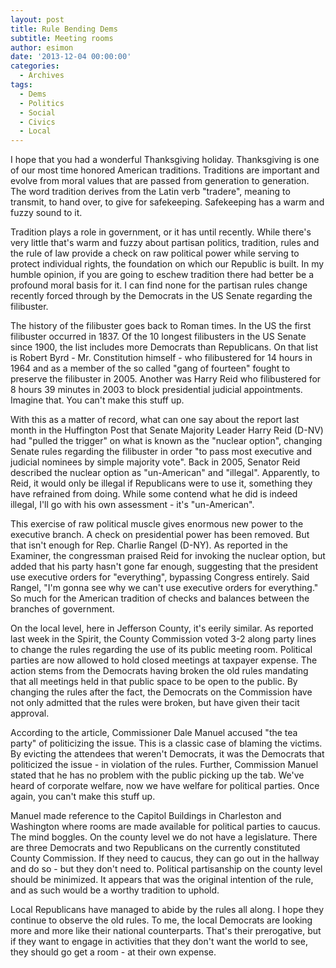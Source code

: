 ```yaml
---
layout: post
title: Rule Bending Dems
subtitle: Meeting rooms
author: esimon
date: '2013-12-04 00:00:00'
categories:
  - Archives
tags:
  - Dems
  - Politics
  - Social
  - Civics
  - Local
---
```

I hope that you had a wonderful Thanksgiving holiday. Thanksgiving is one of our most time honored American traditions. Traditions are important and evolve from moral values that are passed from generation to generation. The word tradition derives from the Latin verb "tradere", meaning to transmit, to hand over, to give for safekeeping. Safekeeping has a warm and fuzzy sound to it.

Tradition plays a role in government, or it has until recently. While there's very little that's warm and fuzzy about partisan politics, tradition, rules and the rule of law provide a check on raw political power while serving to protect individual rights, the foundation on which our Republic is built. In my humble opinion, if you are going to eschew tradition there had better be a profound moral basis for it. I can find none for the partisan rules change recently forced through by the Democrats in the US Senate regarding the filibuster. 

The history of the filibuster goes back to Roman times. In the US the first filibuster occurred in 1837. Of the 10 longest filibusters in the US Senate since 1900, the list includes more Democrats than Republicans. On that list is Robert Byrd - Mr. Constitution himself - who filibustered for 14 hours in 1964 and as a member of the so called "gang of fourteen" fought to preserve the filibuster in 2005. Another was Harry Reid who filibustered for 8 hours 39 minutes in 2003 to block presidential judicial appointments. Imagine that. You can't make this stuff up. 

With this as a matter of record, what can one say about the report last month in the Huffington Post that Senate Majority Leader Harry Reid (D-NV) had "pulled the trigger" on what is known as the "nuclear option", changing Senate rules regarding the filibuster in order "to pass most executive and judicial nominees by simple majority vote". Back in 2005, Senator Reid described the nuclear option as "un-American" and "illegal". Apparently, to Reid, it would only be illegal if Republicans were to use it, something they have refrained from doing. While some contend what he did is indeed illegal, I'll go with his own assessment - it's "un-American". 

This exercise of raw political muscle gives enormous new power to the executive branch. A check on presidential power has been removed. But that isn't enough for Rep. Charlie Rangel (D-NY). As reported in the Examiner, the congressman praised Reid for invoking the nuclear option, but added that his party hasn't gone far enough, suggesting that the president use executive orders for "everything", bypassing Congress entirely. Said Rangel, "I'm gonna see why we can't use executive orders for everything." So much for the American tradition of checks and balances between the branches of government. 

On the local level, here in Jefferson County, it's eerily similar. As reported last week in the Spirit, the County Commission voted 3-2 along party lines to change the rules regarding the use of its public meeting room. Political parties are now allowed to hold closed meetings at taxpayer expense. The action stems from the Democrats having broken the old rules mandating that all meetings held in that public space to be open to the public. By changing the rules after the fact, the Democrats on the Commission have not only admitted that the rules were broken, but have given their tacit approval. 

According to the article, Commissioner Dale Manuel accused "the tea party" of politicizing the issue. This is a classic case of blaming the victims. By evicting the attendees that weren't Democrats, it was the Democrats that politicized the issue - in violation of the rules. Further, Commission Manuel stated that he has no problem with the public picking up the tab. We've heard of corporate welfare, now we have welfare for political parties. Once again, you can't make this stuff up. 

Manuel made reference to the Capitol Buildings in Charleston and Washington where rooms are made available for political parties to caucus. The mind boggles. On the county level we do not have a legislature. There are three Democrats and two Republicans on the currently constituted County Commission. If they need to caucus, they can go out in the hallway and do so - but they don't need to. Political partisanship on the county level should be minimized. It appears that was the original intention of the rule, and as such would be a worthy tradition to uphold. 

Local Republicans have managed to abide by the rules all along. I hope they continue to observe the old rules. To me, the local Democrats are looking more and more like their national counterparts. That's their prerogative, but if they want to engage in activities that they don't want the world to see, they should go get a room - at their own expense. 

